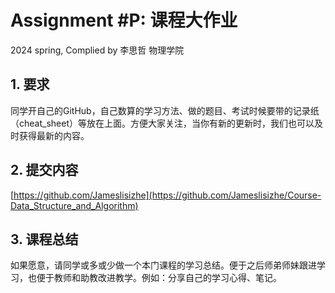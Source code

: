 # Assignment #P: 课程大作业

2024 spring, Complied by 李思哲 物理学院



## 1. 要求

同学开自己的GitHub，自己数算的学习方法、做的题目、考试时候要带的记录纸（cheat_sheet）等放在上面。方便大家关注，当你有新的更新时，我们也可以及时获得最新的内容。


## 2. 提交内容

[https://github.com/Jameslisizhe](https://github.com/Jameslisizhe/Course-Data_Structure_and_Algorithm)






## 3. 课程总结

如果愿意，请同学或多或少做一个本门课程的学习总结。便于之后师弟师妹跟进学习，也便于教师和助教改进教学。例如：分享自己的学习心得、笔记。



